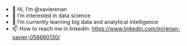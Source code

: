 - 👋 Hi, I’m @xavierenan
- 👀 I’m interested in data science
- 🌱 I’m currently learning big data and analytical intelligence
- 📫 How to reach me in linkedin: https://www.linkedin.com/in/renan-xavier-058660130/

<!---
xavierenan/xavierenan is a ✨ special ✨ repository because its `README.md` (this file) appears on your GitHub profile.
You can click the Preview link to take a look at your changes.
--->
